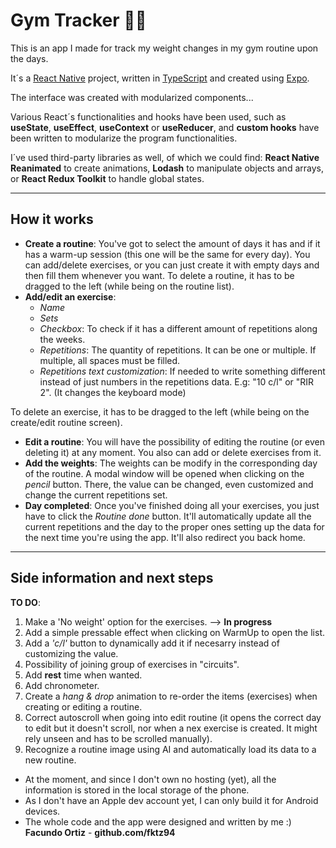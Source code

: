 # Gym Tracker 🏋️‍♀️

This is an app I made for track my weight changes in my gym routine upon the days.

It´s a [React Native](https://reactnative.dev/) project, written in [TypeScript](https://typescript.org) and created using [Expo](https://expo.dev).

The interface was created with modularized components...

Various React´s functionalities and hooks have been used, such as **useState**, **useEffect**, **useContext** or **useReducer**, and **custom hooks** have been written to modularize the program functionalities.

I´ve used third-party libraries as well, of which we could find: **React Native Reanimated** to create animations, **Lodash** to manipulate objects and arrays, or **React Redux Toolkit** to handle global states.

---

## How it works

- **Create a routine**: You've got to select the amount of days it has and if it has a warm-up session (this one will be the same for every day). You can add/delete exercises, or you can just create it with empty days and then fill them whenever you want.
  To delete a routine, it has to be dragged to the left (while being on the routine list).
- **Add/edit an exercise**:
  - _Name_
  - _Sets_
  - _Checkbox_: To check if it has a different amount of repetitions along the weeks.
  - _Repetitions_: The quantity of repetitions. It can be one or multiple. If multiple, all spaces must be filled.
  - _Repetitions text customization_: If needed to write something different instead of just numbers in the repetitions data. E.g: "10 c/l" or "RIR 2". (It changes the keyboard mode)

To delete an exercise, it has to be dragged to the left (while being on the create/edit routine screen).

- **Edit a routine**: You will have the possibility of editing the routine (or even deleting it) at any moment. You also can add or delete exercises from it.
- **Add the weights**: The weights can be modify in the corresponding day of the routine. A modal window will be opened when clicking on the _pencil_ button. There, the value can be changed, even customized and change the current repetitions set.
- **Day completed**: Once you've finished doing all your exercises, you just have to click the _Routine done_ button. It'll automatically update all the current repetitions and the day to the proper ones setting up the data for the next time you're using the app. It'll also redirect you back home.

---

## Side information and next steps

**TO DO**:

1. Make a 'No weight' option for the exercises. --> **In progress**
2. Add a simple pressable effect when clicking on WarmUp to open the list.
3. Add a _'c/l'_ button to dynamically add it if necesarry instead of customizing the value.
4. Possibility of joining group of exercises in "circuits".
5. Add **rest** time when wanted.
6. Add chronometer.
7. Create a _hang & drop_ animation to re-order the items (exercises) when creating or editing a routine.
8. Correct autoscroll when going into edit routine (it opens the correct day to edit but it doesn't scroll, nor when a nex exercise is created. It might rely unseen and has to be scrolled manually).
9. Recognize a routine image using AI and automatically load its data to a new routine.

- At the moment, and since I don't own no hosting (yet), all the information is stored in the local storage of the phone.
- As I don't have an Apple dev account yet, I can only build it for Android devices.
- The whole code and the app were designed and written by me :)
  **Facundo Ortiz** - **github.com/fktz94**
